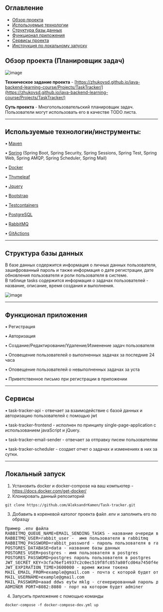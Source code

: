 ## Оглавление
- [Обзор проекта](#обзор-проекта-планировщик-задач-)
- [Используемые технологии](#используемые-технологииинструменты-)
- [Структура базы данных](#структура-базы-данных-)
- [Функционал приложения](#функционал-приложения-)
- [Сервисы проекта](#сервисы-)
- [Инструкция по локальному запуску](#локальный-запуск-)


## Обзор проекта (Планировщик задач) ##
![image](https://github.com/AleksandrKamen/Task-tracker/assets/144233016/51b182f9-00e4-499e-819c-10776a2afb9b)

**Техническое задание проекта** -  [https://zhukovsd.github.io/java-backend-learning-course/Projects/TaskTracker/](https://zhukovsd.github.io/java-backend-learning-course/Projects/TaskTracker/)

**Суть проекта** - Многопользовательский планировщик задач. Пользователи могут использовать его в качестве TODO листа.

---

## Используемые технологии/инструменты: ##

•	[Maven](https://maven.apache.org/)   

•	[Spring](https://spring.io/projects/spring-boot) (Spring Boot, Spring Security, Spring Sessions, Spring Test, Spring Web, Spring AMQP, Spring Scheduler, Spring Mail) 

•	[Docker](https://www.docker.com/)

•	[Thymeleaf](https://www.thymeleaf.org/)

•	[Jquery](https://jquery.com/)

•	[Bootstrap](https://getbootstrap.com/)

•	[Testcontainers](https://testcontainers.com/)

•	[PostgreSQL](https://www.postgresql.org/)

•	[RabbitMQ](https://www.rabbitmq.com/)

•	[GitActions](https://docs.github.com/ru/actions)

---

## Структура базы данных ##

В базе данных содержится информация о личных данных пользователя, зашифрованный пароль и также информация о дате регистрации, дате обновления пользователя и роли пользователя в системе.  
В таблице tasks содержится информация о задачах пользователей - название, описание, время создания и выполнения. 

![image](https://github.com/AleksandrKamen/Task-tracker/assets/144233016/60984b46-902f-4844-80e5-a8b1a9dee719)

---


## Функционал приложения ##

• Регистрация

• Авторизация

• Создание/Редактирование/Удаление/Изменение задач пользователя

• Оповещение пользователей о выполненных задачах за последние 24 часа 

• Оповещение пользователей о невыполненных задачах  за уста

• Приветственное письмо при регистрации в приложении

---

## Сервисы ##

• task-tracker-api - отвечает за взаимодействие с базой данных и авторизацию пользователей с помощью jwt

• task-tracker-frontend - исполнен по принципу single-page-application с использованием javaScript и jQuery.

• task-tracker-email-sender - отвечает за отправку писем пользователям

• task-tracker-scheduler - создает отчет о задачах и изменениях в них за сутки.

---

## Локальный запуск ##

1. Установить docker и docker-compose на ваш компьютер - https://docs.docker.com/get-docker/
2. Клонировать данный репозиторий
```
git clone https://github.com/AleksandrKamen/Task-tracker.git
```
3. Добавить в кореневой католог проекта файл .env и заполнить его по образцу 
<pre>
Пример .env файла  
RABBITMQ_QUEUE_NAME=EMAIL_SENDING_TASKS - название очереди в rabbitmq
RABBITMQ_USER=rabbit_user -  имя пользователя в rabbitmq
RABBITMQ_PASSWORD=rabbit_password - пароль пользователя в rabbitmq
POSTGRES_DATABASE=data - название базы данных 
POSTGRES_USER=postgres - имя пользователя в postgres
POSTGRES_PASSWORD=postgres пароль пользователя в postgres
JWT_SECRET_KEY=3cfa76ef14937c2c0ec519f8fc057a80fcd04a7450f4e1bcd0a7567c272e007b - пример секретного ключа для подписи jwt токена 
JWT_EXPIRATION_TIME=3600000 - время жизни токена  
MAIL_EMAIL_FROM=example@gmail.com - почта с которой будет отправлять сообщения 
MAIL_USERNAME=example@gmail.com
MAIL_PASSWORD=aaad ddws eytw mklg - сгенерированный пароль для вашей почты 
ADMINER_PORT=8082:8080 - порт на котором будет adminer
</pre>
4. Запусить приложение с помощью команды
```
docker-compose -f docker-compose-dev.yml up
``` 

  

